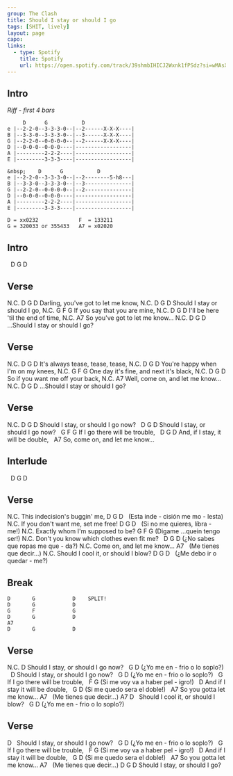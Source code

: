 ```yaml
---
group: The Clash
title: Should I stay or should I go
tags: [SHIT, lively]
layout: page
capo: 
links: 
  - type: Spotify
    title: Spotify
    url: https://open.spotify.com/track/39shmbIHICJ2Wxnk1fPSdz?si=wMAsXPCAQeOgeiMMT8TrYg
---
```


## Intro

*Riff - first 4 bars*

```chordpro
     D      G           D
e |--2-2-0--3-3-3-0--|--2------X-X-X----|
B |--3-3-0--3-3-3-0--|--3------X-X-X----|
G |--2-2-0--0-0-0-0--|--2------X-X-X----|
D |--0-0-0--0-0-0----|------------------|
A |---------2-2-2----|------------------|
E |---------3-3-3----|------------------|

&nbsp;    D      G           D
e |--2-2-0--3-3-3-0--|--2--------5-h8---|
B |--3-3-0--3-3-3-0--|--3---------------|
G |--2-2-0--0-0-0-0--|--2---------------|
D |--0-0-0--0-0-0----|------------------|
A |---------2-2-2----|------------------|
E |---------3-3-3----|------------------|

D = xx0232             F  = 133211
G = 320033 or 355433   A7 = x02020
```

## Intro

&nbsp;      D         G           D

## Verse

N.C.                                D  G  D
Darling, you've got to let me know,
N.C.                                D  G  D
Should I stay or should I go,
N.C.                                G  F  G
If you say that you are mine,
N.C.                                D  G  D
I'll be here 'til the end of time,
N.C.                                A7
So you've got to let me know...
N.C.                                D  G  D
...Should I stay or should I go?

## Verse

N.C.                               D  G  D
It's always tease, tease, tease,
N.C.                               D  G  D
You're happy when I'm on my knees,
N.C.                                    G  F  G
One day it's fine, and next it's black,
N.C.                               D  G  D
So if you want me off your back,
N.C.                               A7
Well, come on, and let me know...
N.C.                               D  G  D
...Should I stay or should I go?

## Verse

N.C.                       D         G  D
Should I stay, or should I go now?
&nbsp;                          D         G  D
Should I stay, or should I go now?
&nbsp;                     G        F  G
If I go there will be trouble,
&nbsp;                          D        G  D
And, if I stay, it will be double,
&nbsp;                       A7
So, come on, and let me know...

## Interlude

&nbsp;    D          G          D

## Verse

N.C.
This indecision's buggin' me,
D               G              D
&nbsp;  (Esta inde - cisión me mo - lesta)
N.C.
If you don't want me, set me free!
D            G                D
&nbsp;  (Si no me quieres, líbra - me!)
N.C.
Exactly whom I'm supposed to be?
 G      F          G
(Digame   ...quein tengo ser!)
N.C.
Don't you know which clothes even fit me?
&nbsp; D            G              D
(¿No sabes que ropas me que - da?)
N.C.
Come on, and let me know...
A7
&nbsp;   (Me tienes que decir...)
N.C.
Should I cool it, or should I blow?
D            G             D
&nbsp;  (¿Me debo ir o quedar - me?)

## Break

```chordpro
D       G            D    SPLIT!
D       G            D
G       F            G
D       G            D
A7
D       G            D
```

## Verse

N.C.                       D
Should I stay, or should I go now?
&nbsp;            G         D
(¿Yo me en - frio o lo soplo?)
&nbsp;                          D
Should I stay, or should I go now?
&nbsp;            G         D
(¿Yo me en - frio o lo soplo?)
&nbsp;                     G
If I go there will be trouble,
&nbsp;      F                    G
(Si me voy va a haber pel - igro!)
&nbsp;                        D
And if I stay it will be double,
&nbsp;      G             D
(Si me quedo sera el doble!)
&nbsp;                   A7
So you gotta let me know...
A7
&nbsp;   (Me tienes que decir...)
A7                                D
&nbsp;   Should I cool it, or should I blow?
&nbsp;            G         D
(¿Yo me en - frio o lo soplo?)

## Verse
D
&nbsp;  Should I stay, or should I go now?
&nbsp;            G         D
(¿Yo me en - frio o lo soplo?)
&nbsp;                     G
If I go there will be trouble,
&nbsp;      F                    G
(Si me voy va a haber pel - igro!)
&nbsp;                        D
And if I stay it will be double,
&nbsp;      G             D
(Si me quedo sera el doble!)
&nbsp;                   A7
So you gotta let me know...
A7
&nbsp;   (Me tienes que decir...)
D        G                 D
Should I stay, or should I go?

